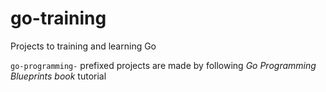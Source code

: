 # go-training

Projects to training and learning Go

`go-programming-` prefixed projects are made by following _Go Programming Blueprints book_ tutorial
